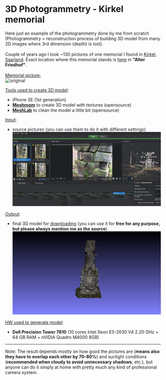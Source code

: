 # 3D Photogrammetry - Kirkel memorial
Here just an example of the photogrammetry done by me from scratch (Photogrammetry = reconstruction process of building 3D model from many 2D images where 3rd dimension (depth) is lost). 
<BR><BR>
Couple of years ago I took ~130 pictures of one memorial I found in [Kirkel, Saarland](https://en.wikipedia.org/wiki/Kirkel). Exact location where this memorial stands is [here](https://www.google.com/maps/place/49%C2%B017'11.4%22N+7%C2%B013'57.8%22E/@49.286502,7.2321778,184m/data=!3m2!1e3!4b1!4m6!3m5!1s0x0:0x1b692cdb3b45ac37!7e2!8m2!3d49.2865021!4d7.2327248) in **"Alter Friedhof"**.
<BR><BR>
<ins>Memorial picture:</ins><BR>
![original](input/IMG_4202.JPG)


<ins>Tools used to create 3D model</ins>:
- iPhone SE (1st generation)
- **[Meshroom](https://alicevision.org/#meshroom "Meshroom")** to create 3D model with textures (opensource)
- **[MeshLab](https://www.meshlab.net/ "MeshLab")** to clean the model a little bit (opensource)

<ins>Input</ins>:
- source pictures (you can use them to do it with different settings)
![meshroom](output/screenshot.png)

<ins>Output</ins>:
- final 3D model for [downloading](https://1drv.ms/f/s!AqubZJHsswotmEcXTndyIeHlgMlM?e=BxWMZc) (you can use it for **free for any purpose, but please always mention me as the source**)
![final model](snapshot/snapshot1.png)

<ins>HW used to generate model</ins>:
- **Dell Precision Tower 7810** (10 cores Intel Xeon E5-2630 V4 2.20 GHz + 64 GB RAM + nVIDIA Quadro M4000 8GB)
---
Note: The result depends mostly on how good the pictures are (**means also they have to overlap each other by 70-80%**) and sunlight conditions (**recommended when cloudy to avoid unnecessary shadows**, etc.), but anyone can do it simply at home with pretty much any kind of professional camera system.
